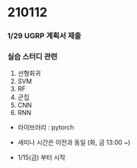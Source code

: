 # 210112

### 1/29 UGRP 계획서 제출



### 실습 스터디 관련

1. 선형회귀
2. SVM
3. RF
4. 군집
5. CNN
6. RNN

- 라이브러리 : pytorch

- 세미나 시간은 이전과 동일 (화, 금 13:00 ~)

- 1/15(금) 부터 시작

